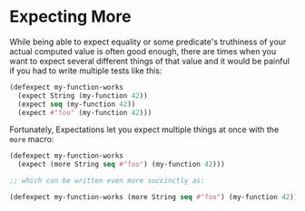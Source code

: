 # Expecting More

While being able to expect equality or some predicate's truthiness of your actual computed value is often good enough, there are times when you want to expect several different things of that value and it would be painful if you had to write multiple tests like this:

```clojure
(defexpect my-function-works
  (expect String (my-function 42))
  (expect seq (my-function 42))
  (expect #"foo" (my-function 42)))
```

Fortunately, Expectations let you expect multiple things at once with the `more` macro:

```clojure
(defexpect my-function-works
  (expect (more String seq #"foo") (my-function 42)))

;; which can be written even more succinctly as:

(defexpect my-function-works (more String seq #"foo") (my-function 42))
```



